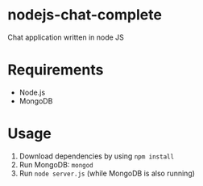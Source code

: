 nodejs-chat-complete
====================
Chat application written in node JS

Requirements
============
* Node.js
* MongoDB

Usage
======
1. Download dependencies by using `npm install`
2. Run MongoDB: `mongod`
3. Run `node server.js` (while MongoDB is also running)
